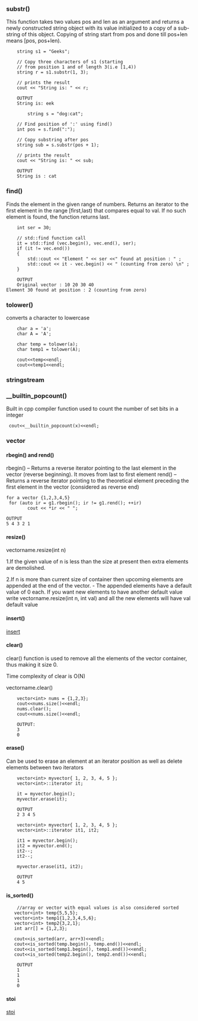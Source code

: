 ### substr()
This function takes two values pos and len as an argument and returns a newly constructed string object with its value initialized to a copy of a sub-string of this object. Copying of string start from pos and done till pos+len means [pos, pos+len).

```
    string s1 = "Geeks";
  
    // Copy three characters of s1 (starting 
    // from position 1 and of length 3(i.e [1,4))
    string r = s1.substr(1, 3);
  
    // prints the result
    cout << "String is: " << r;

    OUTPUT
    String is: eek

        string s = "dog:cat";
  
    // Find position of ':' using find()
    int pos = s.find(":");
  
    // Copy substring after pos
    string sub = s.substr(pos + 1);
  
    // prints the result
    cout << "String is: " << sub;

    OUTPUT
    String is : cat
```

### find()
Finds the element in the given range of numbers. Returns an iterator to the first element in the range [first,last) that compares equal to val. If no such element is found, the function returns last.

```
    int ser = 30;
      
    // std::find function call
    it = std::find (vec.begin(), vec.end(), ser);
    if (it != vec.end())
    {
        std::cout << "Element " << ser <<" found at position : " ;
        std::cout << it - vec.begin() << " (counting from zero) \n" ;
    }

    OUTPUT
    Original vector : 10 20 30 40
Element 30 found at position : 2 (counting from zero)
```

### tolower()
converts a character to lowercase 
```
    char a = 'a';
    char A = 'A';
    
    char temp = tolower(a);
    char temp1 = tolower(A);
    
    cout<<temp<<endl;
    cout<<temp1<<endl;
```

### stringstream


### __builtin_popcount()

Built in cpp compiler function used to count the number of set bits in a integer
```
 cout<<__builtin_popcount(x)<<endl;
```


### vector

#### rbegin() and rend()
rbegin() – Returns a reverse iterator pointing to the last element in the vector (reverse beginning). It moves from last to first element
rend() – Returns a reverse iterator pointing to the theoretical element preceding the first element in the vector (considered as reverse end)

```
for a vector {1,2,3,4,5}
 for (auto ir = g1.rbegin(); ir != g1.rend(); ++ir)
        cout << *ir << " ";

OUTPUT
5 4 3 2 1
```

#### resize()
vectorname.resize(int n)

1.If the given value of n is less than the size at present then extra elements are demolished.

2.If n is more than current size of container then upcoming elements are appended at the end of the vector. - The appended elements have a default value of 0 each. If you want new elements to have another default value write vectorname.resize(int n, int val) and all the new elements will have val default value

#### insert()
[insert](https://www.geeksforgeeks.org/vector-insert-function-in-c-stl/)

#### clear()
clear() function is used to remove all the elements of the vector container, thus making it size 0. 

Time complexity of clear is O(N)

vectorname.clear()

```
    vector<int> nums = {1,2,3};
    cout<<nums.size()<<endl;
    nums.clear();
    cout<<nums.size()<<endl;

    OUTPUT:
    3
    0
```
#### erase()

Can be used to erase an element at an iterator position as well as delete elements between two iterators


```
    vector<int> myvector{ 1, 2, 3, 4, 5 };
    vector<int>::iterator it;
 
    it = myvector.begin();
    myvector.erase(it);

    OUTPUT
    2 3 4 5

    vector<int> myvector{ 1, 2, 3, 4, 5 };
    vector<int>::iterator it1, it2;
 
    it1 = myvector.begin();
    it2 = myvector.end();
    it2--;
    it2--;
 
    myvector.erase(it1, it2);
    
    OUTPUT
    4 5
```

#### is_sorted()

```
	//array or vector with equal values is also considered sorted
   vector<int> temp{5,5,5};
   vector<int> temp1{1,2,3,4,5,6};
   vector<int> temp2{3,2,1};
   int arr[] = {1,2,3};
   
   cout<<is_sorted(arr, arr+3)<<endl;
   cout<<is_sorted(temp.begin(), temp.end())<<endl;
   cout<<is_sorted(temp1.begin(), temp1.end())<<endl;
   cout<<is_sorted(temp2.begin(), temp2.end())<<endl;

	OUTPUT
	1
	1
	1
	0
```

#### stoi
[stoi](https://www.geeksforgeeks.org/converting-strings-numbers-cc/)
